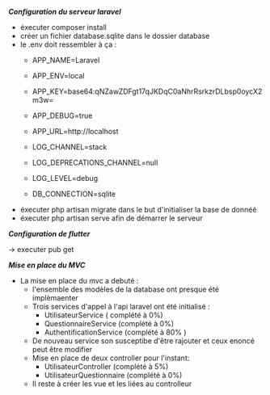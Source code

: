 ***Configuration du serveur laravel***

- éxecuter composer install
- créer un fichier database.sqlite dans le dossier database 
-  le .env doit ressembler à ça :
    - APP_NAME=Laravel
    - APP_ENV=local
    -   APP_KEY=base64:qNZawZDFgt17qJKDqC0aNhrRsrkzrDLbsp0oycX2m3w=
    -   APP_DEBUG=true
    -   APP_URL=http://localhost

    -   LOG_CHANNEL=stack
    -   LOG_DEPRECATIONS_CHANNEL=null
    -   LOG_LEVEL=debug

    -   DB_CONNECTION=sqlite
 - éxecuter php artisan migrate dans le but d'initialiser la base de donnéé
 - éxecuter php artisan serve afin de démarrer le serveur


***Configuration de flutter***

-> executer pub get


   
***Mise en place du MVC***
- La mise en place du mvc a debuté :
    - l'ensemble des modèles de la database ont presque été implèmaenter
    - Trois services d'appel à l'api laravel ont été initialisé :
        - UtilisateurService ( complété à 0%)
        - QuestionnaireService (complété à 0%)
        - AuthentificationService (complété à 80% )
    - De nouveau service son susceptibe d'être rajouter et ceux enoncé peut être modifier
    - Mise en place de deux controller pour l'instant:
        - UtilisateurController (complété à 5%)
        - UtilisateurQuestionnaire (complété à 0%)
    - Il reste à créer les vue et les liées au controlleur          
